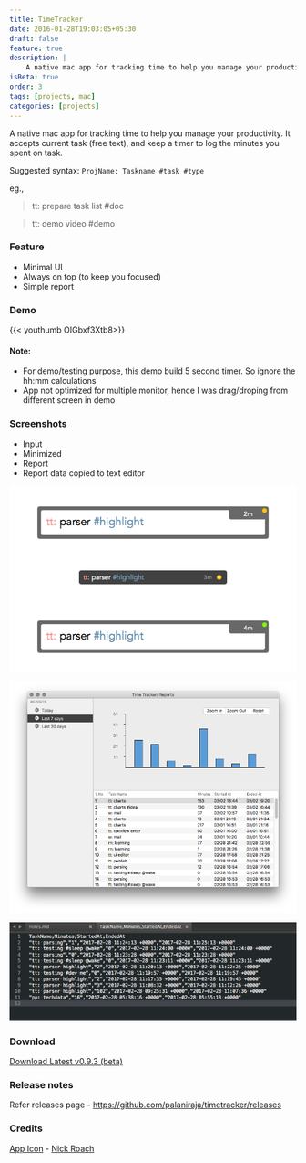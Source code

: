 ```yaml
---
title: TimeTracker
date: 2016-01-28T19:03:05+05:30
draft: false
feature: true
description: | 
    A native mac app for tracking time to help you manage your productivity. Always on top of other windows to remind you to keep focused on current task.
isBeta: true
order: 3
tags: [projects, mac]
categories: [projects]
---
```



A native mac app for tracking time to help you manage your productivity. It accepts current task (free text), and keep a timer to log the minutes you spent on task.

Suggested syntax: `ProjName: Taskname #task #type`

eg., 

>tt: prepare task list #doc

>tt: demo video #demo


### Feature

* Minimal UI
* Always on top (to keep you focused)
* Simple report

### Demo

{{< youthumb OIGbxf3Xtb8>}}

#### Note:

* For demo/testing purpose, this demo build 5 second timer. So ignore the hh:mm calculations
* App not optimized for multiple monitor, hence I was drag/droping from different screen in demo
    

### Screenshots

* Input
* Minimized
* Report
* Report data copied to text editor

![TimeTracker screenshot](/assets/tt-app-screenshot.png)

![TimeTracker report](/assets/tt-app-report-screenshot.png)

![TimeTracker copy data as csv](/assets/tt-app-report-table-copy.png)



### Download

[Download Latest v0.9.3 (beta)](https://github.com/palaniraja/timetracker/releases/tag/v0.9.3)


<!-- [![Donate](https://img.shields.io/badge/Donate-PayPal-green.svg)](https://www.paypal.me/palaniraja) -->


### Release notes

Refer releases page - https://github.com/palaniraja/timetracker/releases


### Credits

[App Icon](https://www.iconfinder.com/icons/1055090/clock_time_timer_icon#size=128) - [Nick Roach](http://www.elegantthemes.com/)
